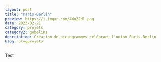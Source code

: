 ```yaml
---
layout: post
title: "Paris-Berlin"
preview: https://i.imgur.com/4Wo2Jdl.png
date: 2023-02-21
category: projets 
category2: gobelins
description: Création de pictogrammes célébrant l'union Paris-Berlin
blog: blogprojets
---
```


Test

